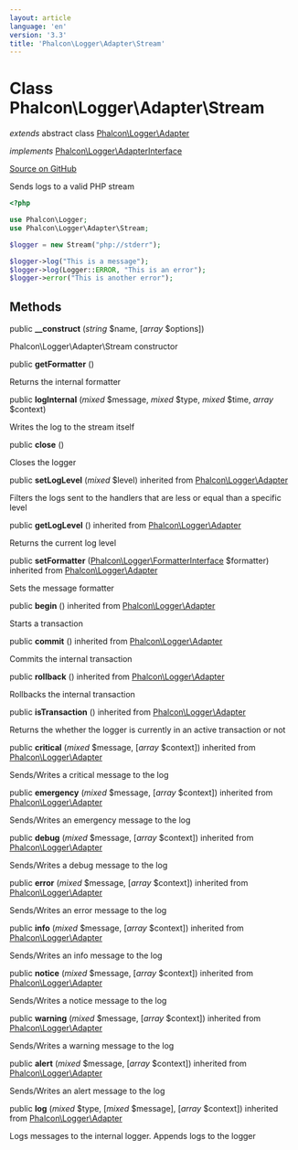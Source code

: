 ```yaml
---
layout: article
language: 'en'
version: '3.3'
title: 'Phalcon\Logger\Adapter\Stream'
---
```

# Class **Phalcon\Logger\Adapter\Stream**

*extends* abstract class [Phalcon\Logger\Adapter](/3.3/en/api/Phalcon_Logger_Adapter)

*implements* [Phalcon\Logger\AdapterInterface](/3.3/en/api/Phalcon_Logger_AdapterInterface)

<a href="https://github.com/phalcon/cphalcon/tree/v3.3.0/phalcon/logger/adapter/stream.zep" class="btn btn-default btn-sm">Source on GitHub</a>

Sends logs to a valid PHP stream

```php
<?php

use Phalcon\Logger;
use Phalcon\Logger\Adapter\Stream;

$logger = new Stream("php://stderr");

$logger->log("This is a message");
$logger->log(Logger::ERROR, "This is an error");
$logger->error("This is another error");

```


## Methods
public  **__construct** (*string* $name, [*array* $options])

Phalcon\Logger\Adapter\Stream constructor



public  **getFormatter** ()

Returns the internal formatter



public  **logInternal** (*mixed* $message, *mixed* $type, *mixed* $time, *array* $context)

Writes the log to the stream itself



public  **close** ()

Closes the logger



public  **setLogLevel** (*mixed* $level) inherited from [Phalcon\Logger\Adapter](/3.3/en/api/Phalcon_Logger_Adapter)

Filters the logs sent to the handlers that are less or equal than a specific level



public  **getLogLevel** () inherited from [Phalcon\Logger\Adapter](/3.3/en/api/Phalcon_Logger_Adapter)

Returns the current log level



public  **setFormatter** ([Phalcon\Logger\FormatterInterface](/3.3/en/api/Phalcon_Logger_FormatterInterface) $formatter) inherited from [Phalcon\Logger\Adapter](/3.3/en/api/Phalcon_Logger_Adapter)

Sets the message formatter



public  **begin** () inherited from [Phalcon\Logger\Adapter](/3.3/en/api/Phalcon_Logger_Adapter)

Starts a transaction



public  **commit** () inherited from [Phalcon\Logger\Adapter](/3.3/en/api/Phalcon_Logger_Adapter)

Commits the internal transaction



public  **rollback** () inherited from [Phalcon\Logger\Adapter](/3.3/en/api/Phalcon_Logger_Adapter)

Rollbacks the internal transaction



public  **isTransaction** () inherited from [Phalcon\Logger\Adapter](/3.3/en/api/Phalcon_Logger_Adapter)

Returns the whether the logger is currently in an active transaction or not



public  **critical** (*mixed* $message, [*array* $context]) inherited from [Phalcon\Logger\Adapter](/3.3/en/api/Phalcon_Logger_Adapter)

Sends/Writes a critical message to the log



public  **emergency** (*mixed* $message, [*array* $context]) inherited from [Phalcon\Logger\Adapter](/3.3/en/api/Phalcon_Logger_Adapter)

Sends/Writes an emergency message to the log



public  **debug** (*mixed* $message, [*array* $context]) inherited from [Phalcon\Logger\Adapter](/3.3/en/api/Phalcon_Logger_Adapter)

Sends/Writes a debug message to the log



public  **error** (*mixed* $message, [*array* $context]) inherited from [Phalcon\Logger\Adapter](/3.3/en/api/Phalcon_Logger_Adapter)

Sends/Writes an error message to the log



public  **info** (*mixed* $message, [*array* $context]) inherited from [Phalcon\Logger\Adapter](/3.3/en/api/Phalcon_Logger_Adapter)

Sends/Writes an info message to the log



public  **notice** (*mixed* $message, [*array* $context]) inherited from [Phalcon\Logger\Adapter](/3.3/en/api/Phalcon_Logger_Adapter)

Sends/Writes a notice message to the log



public  **warning** (*mixed* $message, [*array* $context]) inherited from [Phalcon\Logger\Adapter](/3.3/en/api/Phalcon_Logger_Adapter)

Sends/Writes a warning message to the log



public  **alert** (*mixed* $message, [*array* $context]) inherited from [Phalcon\Logger\Adapter](/3.3/en/api/Phalcon_Logger_Adapter)

Sends/Writes an alert message to the log



public  **log** (*mixed* $type, [*mixed* $message], [*array* $context]) inherited from [Phalcon\Logger\Adapter](/3.3/en/api/Phalcon_Logger_Adapter)

Logs messages to the internal logger. Appends logs to the logger



